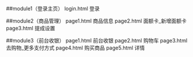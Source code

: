 ##module1（登录主页）
    login.html      登录
    
##module2（商品管理）
    page1.html      商品信息
    page2.html      面额卡_新增面额卡
    page3.html      提成设置
    
##module3（前台收银）
    page1.html      前台收银
    page2.html      购物车
    page3.html      去购物_更多支付方式
    page4.html      购买商品
    page5.html      详情
    
